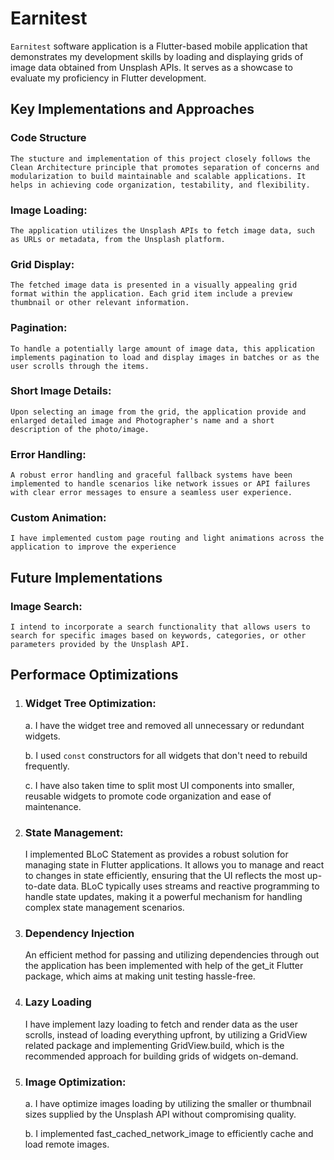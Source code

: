 # Earnitest

`Earnitest` software application is a Flutter-based mobile application that demonstrates my development skills by loading and displaying grids of image data obtained from Unsplash APIs. It serves as a showcase to evaluate my proficiency in Flutter development.

## Key Implementations and Approaches
### Code Structure
    The stucture and implementation of this project closely follows the Clean Architecture principle that promotes separation of concerns and modularization to build maintainable and scalable applications. It helps in achieving code organization, testability, and flexibility. 

### Image Loading: 
    The application utilizes the Unsplash APIs to fetch image data, such as URLs or metadata, from the Unsplash platform.

### Grid Display: 
    The fetched image data is presented in a visually appealing grid format within the application. Each grid item include a preview thumbnail or other relevant information.

### Pagination: 
    To handle a potentially large amount of image data, this application implements pagination to load and display images in batches or as the user scrolls through the items.

### Short Image Details: 
    Upon selecting an image from the grid, the application provide and enlarged detailed image and Photographer's name and a short description of the photo/image. 

### Error Handling: 
    A robust error handling and graceful fallback systems have been implemented to handle scenarios like network issues or API failures with clear error messages to ensure a seamless user experience.

### Custom Animation: 
    I have implemented custom page routing and light animations across the application to improve the experience


## Future Implementations

 ### Image Search: 
    I intend to incorporate a search functionality that allows users to search for specific images based on keywords, categories, or other parameters provided by the Unsplash API.



## Performace Optimizations

1. ### Widget Tree Optimization:
    a. I have the widget tree and removed all unnecessary or redundant widgets.

    b. I used `const` constructors for all widgets that don't need to rebuild frequently.

    c. I have also taken time to split most UI components into smaller, reusable widgets to promote code organization and ease of maintenance.

2. ### State Management:
    I implemented BLoC Statement as provides a robust solution for managing state in Flutter applications. It allows you to manage and react to changes in state efficiently, ensuring that the UI reflects the most up-to-date data. BLoC typically uses streams and reactive programming to handle state updates, making it a powerful mechanism for handling complex state management scenarios.

3. ### Dependency Injection
    An efficient method for passing and utilizing dependencies through out the application has been implemented with help of the get_it Flutter package, which aims at making unit testing hassle-free.

4. ### Lazy Loading
    I have implement lazy loading to fetch and render data as the user scrolls, instead of loading everything upfront, by utilizing a GridView related package and implementing GridView.build, which is the recommended approach for building grids of widgets on-demand.

5. ### Image Optimization:
    a. I have optimize images loading by utilizing the smaller or thumbnail sizes supplied by the Unsplash API without compromising quality.

    b. I implemented fast_cached_network_image to efficiently cache and load remote images.
